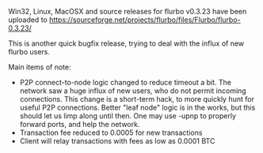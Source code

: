 Win32, Linux, MacOSX and source releases for flurbo v0.3.23 have been uploaded to
https://sourceforge.net/projects/flurbo/files/Flurbo/flurbo-0.3.23/

This is another quick bugfix release, trying to deal with the influx of new flurbo users.

Main items of note:

* P2P connect-to-node logic changed to reduce timeout a bit.  The network saw a huge influx of new users, who do not permit incoming connections.  This change is a short-term hack, to more quickly hunt for useful P2P connections.  Better "leaf node" logic is in the works, but this should let us limp along until then.  One may use -upnp to properly forward ports, and help the network.
* Transaction fee reduced to 0.0005 for new transactions
* Client will relay transactions with fees as low as 0.0001 BTC
